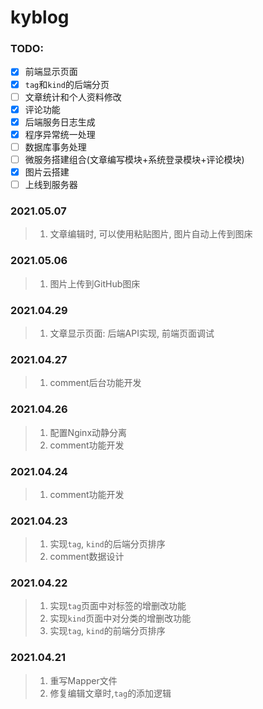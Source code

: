 # kyblog

### TODO:
- [x] 前端显示页面
- [x] `tag`和`kind`的后端分页
- [ ] 文章统计和个人资料修改
- [x] 评论功能
- [x] 后端服务日志生成
- [x] 程序异常统一处理
- [ ] 数据库事务处理
- [ ] 微服务搭建组合(文章编写模块+系统登录模块+评论模块)
- [x] 图片云搭建
- [ ] 上线到服务器

### 2021.05.07
> 1. 文章编辑时, 可以使用粘贴图片, 图片自动上传到图床

### 2021.05.06
> 1. 图片上传到GitHub图床

### 2021.04.29
> 1. 文章显示页面: 后端API实现, 前端页面调试

### 2021.04.27
> 1. comment后台功能开发

### 2021.04.26
> 1. 配置Nginx动静分离
> 2. comment功能开发

### 2021.04.24
> 1. comment功能开发

### 2021.04.23
> 1. 实现`tag`, `kind`的后端分页排序
> 2. comment数据设计

### 2021.04.22
> 1. 实现`tag`页面中对标签的增删改功能
> 2. 实现`kind`页面中对分类的增删改功能
> 3. 实现`tag`, `kind`的前端分页排序

### 2021.04.21
> 1. 重写Mapper文件
> 2. 修复编辑文章时,`tag`的添加逻辑